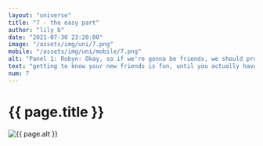 ```yaml
--- 
layout: "universe" 
title: "7 - the easy part" 
author: "lily b" 
date: "2021-07-30 23:20:00" 
image: "/assets/img/uni/7.png" 
mobile: "/assets/img/uni/mobile/7.png"
alt: "Panel 1: Robyn: Okay, so if we're gonna be friends, we should probably know each other's names. | Panel 2: Zack: Oh yeah, good point. I'm Zack! / Robyn: Robyn. / Luna: Um... My name is Luna. | Panel 3: [looking at each other] | Panel 4: Zack: So what now? [Robyn and Luna shrug]" 
text: "getting to know your new friends is fun, until you actually have to do something to get to know each other"
num: 7
--- 
```

 
<h1>{{ page.title }}</h1> 

<picture>
    <source media="all and (orientation: landscape)" srcset="{{ site.baseurl }}{{ page.image }}">
    <source media="all and (orientation: portrait)" srcset="{{ site.baseurl }}{{ page.mobile }}">
    <img src="{{ site.baseurl }}{{ page.image }}" alt="{{ page.alt }}" title="{{ page.text }}">
</picture>